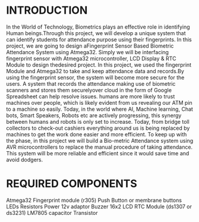 # INTRODUCTION

In the World of Technology, Biometrics plays an effective role in identifying Human beings.Through this project, we will develop a unique system that can identify students for
attendance purpose using their fingerprints. In this project, we are going to design aFingerprint Sensor Based Biometric Attendance System using Atmega32.
Simply we will be interfacing fingerprint sensor with Atmega32 microcontroller, LCD Display & RTC Module to design thedesired project. In this project, we used the fingerprint Module and Atmega32 to take and keep
attendance data and records.By using the fingerprint sensor, the system will become more secure for the users. A system that records the attendance making use of biometric scanners and stores them securelyover cloud in the form of Google Spreadsheet can help resolve issues. 
humans are more likely to trust machines over people, which is likely evident from us revealing our ATM pin to a machine so easily. Today, in the world where AI, Machine learning, Chat bots, Smart Speakers, Robots etc are actively progressing, this synergy between humans and robots is only set to increase. Today, from bridge toll collectors to check-out cashiers everything around us is being replaced by machines to get the work done easier and more efficient. To keep up with the phase, in this project we will build a Bio-metric Attendance system using AVR microcontrollers to replace the manual procedure of taking attendance. This system will be more reliable and efficient since it would save time and avoid dodgers.

# REQUIRED COMPONENTS

Atmega32
Fingerprint module (r305) 
Push Button or membrane buttons   
LEDs
Resistors
Power 12v adaptor
Buzzer 
16x2 LCD
RTC Module (ds1307 or ds3231)
LM7805 
capacitor
Transistor 
